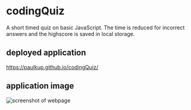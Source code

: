 # codingQuiz
A short timed quiz on basic JavaScript.  The time is reduced for incorrect answers and the highscore is saved in local storage.
## deployed application
https://paulkup.github.io/codingQuiz/
## application image
![screenshot of webpage]()